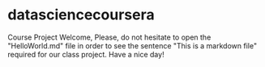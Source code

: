 # datasciencecoursera
Course Project
Welcome,
Please, do not hesitate to open the "HelloWorld.md" file in order to see the sentence "This is a markdown file" required for our class project.
Have a nice day!
